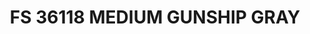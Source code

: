 ---
layout: product
title: "FS 36118 MEDIUM GUNSHIP GRAY"
price: "300" 
desc: "Akrilna boja 17mL"
img_path: "/assets/img/A.MIG-0204.webp"
brand: "AMMO"
available: true
special_offer: false
new: false
soon: false
cat: "020000"
subcat: "020100"
subsubcat: "020101"
sifra: "A.MIG-0204"
popular: false
spec: true
---